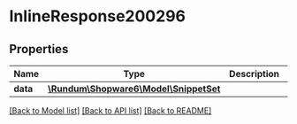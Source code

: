 # InlineResponse200296

## Properties
Name | Type | Description | Notes
------------ | ------------- | ------------- | -------------
**data** | [**\Rundum\Shopware6\Model\SnippetSet**](SnippetSet.md) |  | [optional] 

[[Back to Model list]](../../README.md#documentation-for-models) [[Back to API list]](../../README.md#documentation-for-api-endpoints) [[Back to README]](../../README.md)

